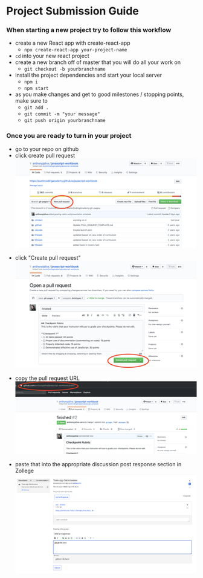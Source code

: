 # Project Submission Guide

### When starting a new project try to follow this workflow

- create a new React app with create-react-app
  - `npx create-react-app your-project-name`
- `cd` into your new react project
- create a new branch off of master that you will do all your work on
  - `git checkout -b yourbranchname`
- install the project dependencies and start your local server
  - `npm i`
  - `npm start`
- as you make changes and get to good milestones / stopping points, make sure to
  - `git add .`
  - `git commit -m "your message"`
  - `git push origin yourbranchname`

### Once you are ready to turn in your project

- go to your repo on github
- click create pull request
  ![screenshot](./screenshots/pr-step-1.png)

<!-- - change the base repository from from `AustinCodingAcademy/the-name-of-project` to `yourname/the-name-of-project`
  ![screenshot](./screenshots/pr-step-2.png)

- change comparison branch to yourbranchname
  ![screenshot](./screenshots/pr-step-3.png)

- click "Create new pull request"
  ![screenshot](./screenshots/pr-step-4.png) -->

- click "Create pull request"
  ![screenshot](./screenshots/pr-step-5.png)

- copy the pull request URL
  ![screenshot](./screenshots/submit-step-1.png)
- paste that into the appropriate discussion post response section in Zollege
  ![screenshot](./screenshots/submit-step-2.png)
